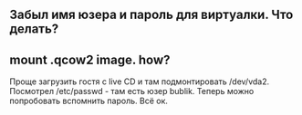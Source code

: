 ## Забыл имя юзера и пароль для виртуалки. Что делать?

mount .qcow2 image. how?
------------------------

Проще загрузить гостя с live CD и там подмонтировать /dev/vda2. Посмотрел /etc/passwd - там есть юзер bublik. Теперь можно попробовать вспомнить пароль. Всё ок.
